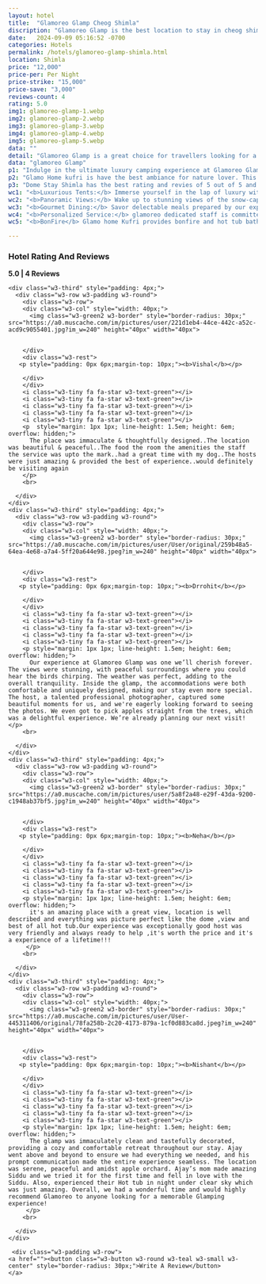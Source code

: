 ```yaml
---
layout: hotel
title:  "Glamoreo Glamp Cheog Shimla"
discription: "Glamoreo Glamp is the best location to stay in cheog shimla best picked Glamp by touist Hill travels For best experiance"
date:   2024-09-09 05:16:52 -0700
categories: Hotels
permalink: /hotels/glamoreo-glamp-shimla.html
location: Shimla
price: "12,000"
price-per: Per Night 
price-strike: "15,000"
price-save: "3,000"
reviews-count: 4
rating: 5.0
img1: glamoreo-glamp-1.webp
img2: glamoreo-glamp-2.webp
img3: glamoreo-glamp-3.webp
img4: glamoreo-glamp-4.webp
img5: glamoreo-glamp-5.webp
data: ""
detail: "Glamoreo Glamp is a great choice for travellers looking for a star hotel in Kufri. This Hotel stands out as one of the highly recommended hotel in Kufri. Hotel is rated out of 5, which is considered as very good."
data: "glamoreo Glamp"
p1: "Indulge in the ultimate luxury camping experience at Glamoreo Glamp Cheog, Shimla. Nestled amidst the breathtaking Himalayan landscapes, our luxurious tents offer a perfect blend of comfort, style, and adventure."
p2: "Glamo Home kufri is have the best ambiance for nature lover. This glamp is sorunded with apple farm and have nice mauntain view outside. This Dome Stay offer the best price with good service." 
p3: "Dome Stay Shimla has the best rating and revies of 5 out of 5 and highly recomended for nature and premium service lovers. To experiance the luxery and the premiumness of dome stay kufri Book your stay tody with tourist hill at best lowest price."
wc1: "<b>Luxurious Tents:</b> Immerse yourself in the lap of luxury with our spacious and elegantly furnished tents."
wc2: "<b>Panoramic Views:</b> Wake up to stunning views of the snow-capped mountains and lush valleys."
wc3: "<b>Gourmet Dining:</b> Savor delectable meals prepared by our expert chefs, using fresh, local ingredients."
wc4: "<b>Personalized Service:</b> glamoreo dedicated staff is committed to providing you with exceptional service."
wc5: "<b>BonFire</b> Glamo home Kufri provides bonfire and hot tub bath best experiance available."

---
```

 
  











<!-- Content -->
<div class="w3-row w3-content">
  

   <div class="w3-padding w3-row">
    <h3 class="w3-large"><strong>
      Hotel Rating And Reviews
        </strong></h3>
        <p><b class="w3-xlarge w3-text-gray"><i class="fa fa-star"></i> 5.0 | 4 Reviews </b> 
          </p>

</div>

    <div class="w3-third" style="padding: 4px;">
      <div class="w3-row w3-padding w3-round">
        <div class="w3-row">
        <div class="w3-col" style="width: 40px;">
          <img class="w3-green2 w3-border" style="border-radius: 30px;" src="https://a0.muscache.com/im/pictures/user/221d1eb4-44ce-442c-a52c-acd9c9055401.jpg?im_w=240" height="40px" width="40px">
        

        </div>
        <div class="w3-rest">
       <p style="padding: 0px 6px;margin-top: 10px;"><b>Vishal</b></p>

        </div>
        </div>
        <i class="w3-tiny fa fa-star w3-text-green"></i>
        <i class="w3-tiny fa fa-star w3-text-green"></i>
        <i class="w3-tiny fa fa-star w3-text-green"></i>
        <i class="w3-tiny fa fa-star w3-text-green"></i>
        <i class="w3-tiny fa fa-star w3-text-green"></i>
        <p  style="margin: 1px 1px; line-height: 1.5em; height: 6em; overflow: hidden;">
          The place was immaculate & thoughtfully designed..The location was beautiful & peaceful..The food the room the amenities the staff the service was upto the mark..had a great time with my dog..The hosts were just amazing & provided the best of experience..would definitely be visiting again
        </p>
        <br>

      </div>
    </div>
    <div class="w3-third" style="padding: 4px;">
      <div class="w3-row w3-padding w3-round">
        <div class="w3-row">
        <div class="w3-col" style="width: 40px;">
          <img class="w3-green2 w3-border" style="border-radius: 30px;" src="https://a0.muscache.com/im/pictures/user/User/original/259b48a5-64ea-4e68-a7a4-5ff20a644e98.jpeg?im_w=240" height="40px" width="40px">
        

        </div>
        <div class="w3-rest">
       <p style="padding: 0px 6px;margin-top: 10px;"><b>Drrohit</b></p>

        </div>
        </div>
        <i class="w3-tiny fa fa-star w3-text-green"></i>
        <i class="w3-tiny fa fa-star w3-text-green"></i>
        <i class="w3-tiny fa fa-star w3-text-green"></i>
        <i class="w3-tiny fa fa-star w3-text-green"></i>
        <i class="w3-tiny fa fa-star w3-text-green"></i>
        <p style="margin: 1px 1px; line-height: 1.5em; height: 6em; overflow: hidden;">
          Our experience at Glamoreo Glamp was one we’ll cherish forever. The views were stunning, with peaceful surroundings where you could hear the birds chirping. The weather was perfect, adding to the overall tranquility. Inside the glamp, the accommodations were both comfortable and uniquely designed, making our stay even more special. The host, a talented professional photographer, captured some beautiful moments for us, and we're eagerly looking forward to seeing the photos. We even got to pick apples straight from the trees, which was a delightful experience. We’re already planning our next visit!     </p>
        <br>

      </div>
    </div>
    <div class="w3-third" style="padding: 4px;">
      <div class="w3-row w3-padding w3-round">
        <div class="w3-row">
        <div class="w3-col" style="width: 40px;">
          <img class="w3-green2 w3-border" style="border-radius: 30px;" src="https://a0.muscache.com/im/pictures/user/5a8f2a48-e29f-43da-9200-c1948ab37bf5.jpg?im_w=240" height="40px" width="40px">
        

        </div>
        <div class="w3-rest">
       <p style="padding: 0px 6px;margin-top: 10px;"><b>Neha</b></p>

        </div>
        </div>
        <i class="w3-tiny fa fa-star w3-text-green"></i>
        <i class="w3-tiny fa fa-star w3-text-green"></i>
        <i class="w3-tiny fa fa-star w3-text-green"></i>
        <i class="w3-tiny fa fa-star w3-text-green"></i>
        <i class="w3-tiny fa fa-star w3-text-green"></i>
        <p style="margin: 1px 1px; line-height: 1.5em; height: 6em; overflow: hidden;">
          it's an amazing place with a great view, location is well described and everything was picture perfect like the dome ,view and best of all hot tub.Our experience was exceptionally good host was very friendly and always ready to help ,it's worth the price and it's a experience of a lifetime!!!
         </p>
        <br>

      </div>
    </div>
    <div class="w3-third" style="padding: 4px;">
      <div class="w3-row w3-padding w3-round">
        <div class="w3-row">
        <div class="w3-col" style="width: 40px;">
          <img class="w3-green2 w3-border" style="border-radius: 30px;" src="https://a0.muscache.com/im/pictures/user/User-445311406/original/78fa258b-2c20-4173-879a-1cf0d883ca8d.jpeg?im_w=240" height="40px" width="40px">
        

        </div>
        <div class="w3-rest">
       <p style="padding: 0px 6px;margin-top: 10px;"><b>Nishant</b></p>

        </div>
        </div>
        <i class="w3-tiny fa fa-star w3-text-green"></i>
        <i class="w3-tiny fa fa-star w3-text-green"></i>
        <i class="w3-tiny fa fa-star w3-text-green"></i>
        <i class="w3-tiny fa fa-star w3-text-green"></i>
        <i class="w3-tiny fa fa-star w3-text-green"></i>
        <p style="margin: 1px 1px; line-height: 1.5em; height: 6em; overflow: hidden;">
          The glamp was immaculately clean and tastefully decorated, providing a cozy and comfortable retreat throughout our stay. Ajay went above and beyond to ensure we had everything we needed, and his prompt communication made the entire experience seamless. The location was serene, peaceful and amidst apple orchard. Ajay’s mom made amazing Siddu and we tried it for the first time and fell in love with the Siddu. Also, experienced their Hot tub in night under clear sky which was just amazing. Overall, we had a wonderful time and would highly recommend Glamoreo to anyone looking for a memorable Glamping experience!
         </p>
        <br>

      </div>
    </div>

     <div class="w3-padding w3-row">
    <a href=""><button class="w3-button w3-round w3-teal w3-small w3-center" style="border-radius: 30px;">Write A Review</button>
    </a>
  </div>

  </div>